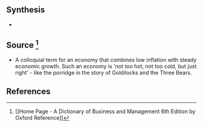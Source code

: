 ## Synthesis
- 
## Source [^1]
- A colloquial term for an economy that combines low inflation with steady economic growth. Such an economy is 'not too hot, not too cold, but just right' - like the porridge in the story of Goldilocks and the Three Bears.
## References

[^1]: [[Home Page - A Dictionary of Business and Management 6th Edition by Oxford Reference]]